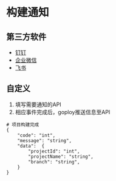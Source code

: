 # 构建通知

## 第三方软件
- [钉钉](https://ding-doc.dingtalk.com/document#/org-dev-guide/qf2nxq)
- [企业微信](https://work.weixin.qq.com/help?doc_id=13376)
- [飞书](https://www.feishu.cn/hc/zh-CN/articles/360024984973-%E6%9C%BA%E5%99%A8%E4%BA%BA-%E5%A6%82%E4%BD%95%E5%9C%A8%E7%BE%A4%E8%81%8A%E4%B8%AD%E4%BD%BF%E7%94%A8%E6%9C%BA%E5%99%A8%E4%BA%BA-)

## 自定义

1. 填写需要通知的API
2. 相应事件完成后，goploy推送信息至API

```
# 项目构建完成
{
    "code": "int",
    "message": "string",
    "data":  {
        "projectId": "int",
        "projectName": "string",
        "branch": "string",
    }
}
```

